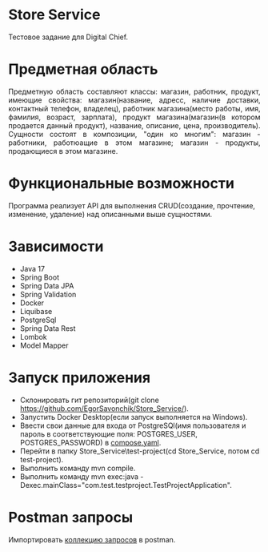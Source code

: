 # Store Service
Тестовое задание для Digital Chief.
# Предметная область
<p align="justify">
Предметную область составляют классы: магазин, работник, продукт, имеющие свойства: магазин(название, адресс, наличие доставки, контактный телефон, владелец), работник магазина(место работы, имя, фамилия, возраст, зарплата), продукт магазина(магазин(в котором продается данный продукт), название, описание, цена, производитель). Сущности состоят в композиции, "один ко многим": магазин - работники, работюащие в этом магазине; магазин - продукты, продающиеся в этом магазине.
</p>

# Функциональные возможности
Программа реализует API для выполнения CRUD(создание, прочтение, изменение, удаление) над описанными выше сущностями.
# Зависимости
* Java 17
* Spring Boot
* Spring Data JPA
* Spring Validation
* Docker
* Liquibase
* PostgreSql
* Spring Data Rest
* Lombok
* Model Mapper
# Запуск приложения
* Склонировать гит репозиторий(git clone https://github.com/EgorSavonchik/Store_Service/).
* Запустить Docker Desktop(если запуск выполняется на Windows).
* Ввести свои данные для входа от PostgreSQl(имя пользователя и пароль в соответствующие поля: POSTGRES_USER, POSTGRES_PASSWORD) в [compose.yaml](https://github.com/EgorSavonchik/Store_Service/blob/main/test-project/compose.yaml).
* Перейти в папку Store_Service\test-project(cd Store_Service, потом cd test-project).
* Выполнить команду mvn compile.
* Выполнить команду mvn exec:java -Dexec.mainClass="com.test.testproject.TestProjectApplication".
# Postman запросы
Импортировать [коллекцию запросов](https://github.com/EgorSavonchik/Store_Service/blob/main/test-project/Digital%20Chief%20project.postman_collection.json) в postman.
